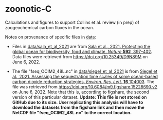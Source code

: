# zoonotic-C
Calculations and figures to support Collins et al. review (in prep) of zoogeochemical carbon fluxes in the ocean. 

Notes on provenance of specific files in [data](data/):

* Files in [data/sala_et_al_2021](data/sala_et_al_2021) are from [Sala et al., 2021. Protecting the global ocean for biodiversity, food and climate. *Nature* **592**, 397–402](https://doi.org/10.1038/s41586-021-03371-z). Data files were retrieved from https://doi.org/10.25349/D9N89M on June 6, 2022.

* The file "fseq_OCIM2_48L.nc" in [data/siegel_et_al_2021](data/siegel_et_al_2021) is from [Siegel et al., 2021. Assessing the sequestration time scales of some ocean-based carbon dioxide reduction strategies. *Environ. Res. Lett.* **16** 104003](https://iopscience.iop.org/article/10.1088/1748-9326/ac0be0#erlac0be0s5). The file was retrieved from https://doi.org/10.6084/m9.figshare.15228690.v2 on June 6, 2022. Note that this is, according to figshare, the second version of this particular dataset. **Update: This file is not stored on GitHub due to its size. User replicating this analysis will have to download the datasets from the figshare link and then move the NetCDF file "fseq_OCIM2_48L.nc" to the correct location.**